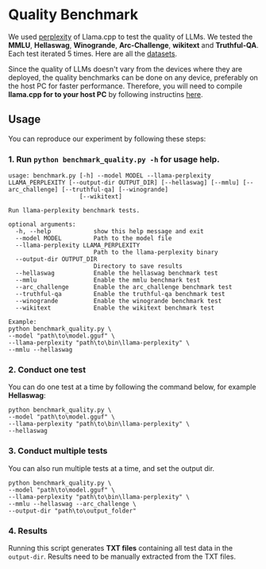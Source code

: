 # Quality Benchmark
We used [perplexity](https://github.com/ggml-org/llama.cpp/tree/master/examples/perplexity) of Llama.cpp to test the quality of LLMs. We tested the **MMLU**, **Hellaswag**, **Winogrande**, **Arc-Challenge**, **wikitext** and **Truthful-QA**. Each test iterated 5 times. Here are all the [datasets](https://github.com/nanovis/LoXR/tree/main/scripts/Android_devices/quality/datasets).

Since the quality of LLMs doesn't vary from the devices where they are deployed, the quality benchmarks can be done on any device, preferably on the host PC for faster performance. Therefore, you will need to compile **llama.cpp for to your host PC** by following instructins [here](https://github.com/ggml-org/llama.cpp/blob/master/docs/build.md).
## Usage
You can reproduce our experiment by following these steps:
### 1. Run `python benchmark_quality.py -h` for usage help.
```
usage: benchmark.py [-h] --model MODEL --llama-perplexity LLAMA_PERPLEXITY [--output-dir OUTPUT_DIR] [--hellaswag] [--mmlu] [--arc_challenge] [--truthful-qa] [--winogrande]
                    [--wikitext]

Run llama-perplexity benchmark tests.

optional arguments:
  -h, --help            show this help message and exit
  --model MODEL         Path to the model file
  --llama-perplexity LLAMA_PERPLEXITY
                        Path to the llama-perplexity binary
  --output-dir OUTPUT_DIR
                        Directory to save results
  --hellaswag           Enable the hellaswag benchmark test
  --mmlu                Enable the mmlu benchmark test
  --arc_challenge       Enable the arc_challenge benchmark test
  --truthful-qa         Enable the truthful-qa benchmark test
  --winogrande          Enable the winogrande benchmark test
  --wikitext            Enable the wikitext benchmark test

Example:
python benchmark_quality.py \
--model "path\to\model.gguf" \
--llama-perplexity "path\to\bin\llama-perplexity" \
--mmlu --hellaswag 
```
### 2. Conduct one test
You can do one test at a time by following the command below, for example **Hellaswag**:
```
python benchmark_quality.py \
--model "path\to\model.gguf" \
--llama-perplexity "path\to\bin\llama-perplexity" \
--hellaswag
```
### 3. Conduct multiple tests
You can also run multiple tests at a time, and set the output dir.
```
python benchmark_quality.py \
--model "path\to\model.gguf" \
--llama-perplexity "path\to\bin\llama-perplexity" \
--mmlu --hellaswag --arc_challenge \
--output-dir "path\to\output_folder"
```

### 4. Results
Running this script generates **TXT files** containing all test data in the `output-dir`. Results need to be manually extracted from the TXT files.
